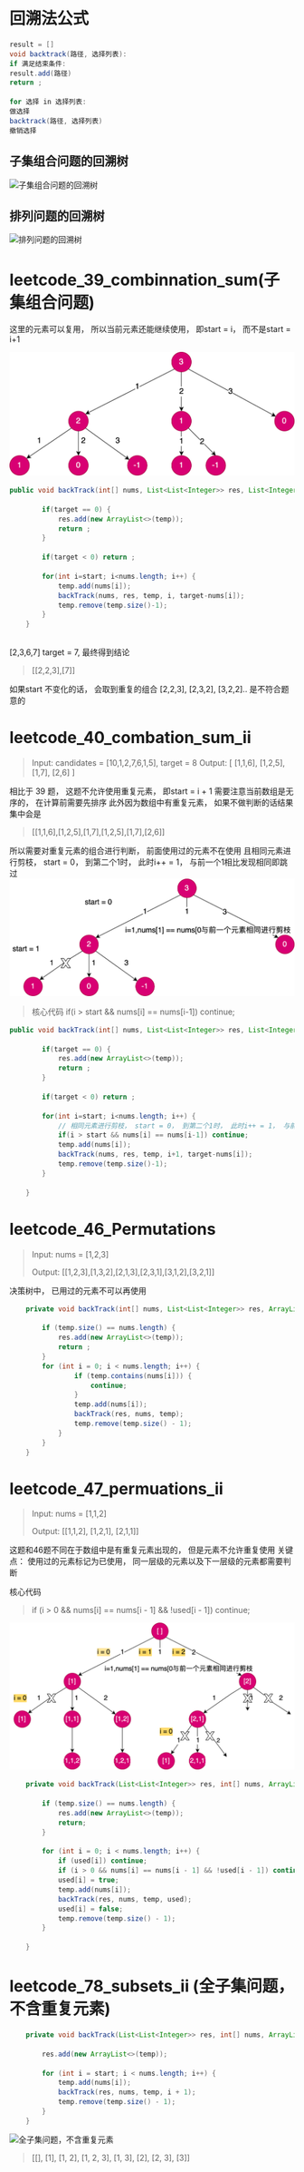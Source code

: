 # 回溯法公式

```java
result = []
void backtrack(路径, 选择列表):
if 满足结束条件:
result.add(路径)
return ;

for 选择 in 选择列表:
做选择
backtrack(路径, 选择列表)
撤销选择

```

## 子集组合问题的回溯树
![子集组合问题的回溯树](https://mmbiz.qpic.cn/sz_mmbiz_jpg/gibkIz0MVqdGKCHO6ezUG2HdfMuOx5XP3ceHbfSfx84nIkKSTPhicrpnOgZTb8tYiajMibVxUXquuu9btXx2RAlOpQ/640?wx_fmt=jpeg&wxfrom=5&wx_lazy=1&wx_co=1)

## 排列问题的回溯树
![排列问题的回溯树](https://mmbiz.qpic.cn/sz_mmbiz_jpg/gibkIz0MVqdGKCHO6ezUG2HdfMuOx5XP3icuI39WohIhibVicYiadGtkLKKH4thic3qZENPZj8cebackBjj6mhPZVsAQ/640?wx_fmt=jpeg&wxfrom=5&wx_lazy=1&wx_co=1)

# leetcode_39_combinnation_sum(子集组合问题)
 这里的元素可以复用， 所以当前元素还能继续使用， 即start = i， 而不是start = i+1

![](回溯法-集合&重复元素.png)
```java
public void backTrack(int[] nums, List<List<Integer>> res, List<Integer> temp,  int start, int target) {

        if(target == 0) {
            res.add(new ArrayList<>(temp));
            return ;
        }
        
        if(target < 0) return ;
        
        for(int i=start; i<nums.length; i++) {
            temp.add(nums[i]);
            backTrack(nums, res, temp, i, target-nums[i]);
            temp.remove(temp.size()-1);
        }
    }
    
```
[2,3,6,7] target = 7, 最终得到结论
> [[2,2,3],[7]]

如果start 不变化的话， 会取到重复的组合 [2,2,3], [2,3,2], [3,2,2].. 是不符合题意的

# leetcode_40_combation_sum_ii

> Input: candidates = [10,1,2,7,6,1,5], target = 8
Output:
[
[1,1,6],
[1,2,5],
[1,7],
[2,6]
]

相比于 39 题， 这题不允许使用重复元素， 即start = i + 1
需要注意当前数组是无序的， 在计算前需要先排序
此外因为数组中有重复元素， 如果不做判断的话结果集中会是

> [[1,1,6],[1,2,5],[1,7],[1,2,5],[1,7],[2,6]]

所以需要对重复元素的组合进行判断， 前面使用过的元素不在使用
且相同元素进行剪枝， start = 0， 到第二个1时， 此时i++ = 1， 与前一个1相比发现相同即跳过
![](leetcode_40_组合问题.png)

> 核心代码 
>  if(i > start && nums[i] == nums[i-1]) continue;

```java
public void backTrack(int[] nums, List<List<Integer>> res, List<Integer> temp,  int start, int target) {

        if(target == 0) {
            res.add(new ArrayList<>(temp));
            return ;
        }
        
        if(target < 0) return ;
        
        for(int i=start; i<nums.length; i++) {
            // 相同元素进行剪枝， start = 0， 到第二个1时， 此时i++ = 1， 与前一个1相比发现相同即跳过
            if(i > start && nums[i] == nums[i-1]) continue;
            temp.add(nums[i]);
            backTrack(nums, res, temp, i+1, target-nums[i]);
            temp.remove(temp.size()-1);
        }
    
    }
```

# leetcode_46_Permutations

> Input: nums = [1,2,3]
> 
> Output: [[1,2,3],[1,3,2],[2,1,3],[2,3,1],[3,1,2],[3,2,1]]

决策树中， 已用过的元素不可以再使用

```java
    private void backTrack(int[] nums, List<List<Integer>> res, ArrayList<Integer> temp) {

        if (temp.size() == nums.length) {
            res.add(new ArrayList<>(temp));
            return ;
        }
        for (int i = 0; i < nums.length; i++) {
                if (temp.contains(nums[i])) {
                    continue;
                }
                temp.add(nums[i]);
                backTrack(res, nums, temp);
                temp.remove(temp.size() - 1);
            }
        }       
    }
```

# leetcode_47_permuations_ii

> Input: nums = [1,1,2]
> 
> Output: [[1,1,2], [1,2,1], [2,1,1]]

这题和46题不同在于数组中是有重复元素出现的， 但是元素不允许重复使用
关键点： 使用过的元素标记为已使用， 同一层级的元素以及下一层级的元素都需要判断

核心代码

>  if (i > 0 && nums[i] == nums[i - 1] && !used[i - 1]) continue;

![排列组合问题](leetcode_47_排列组合.png)

```java
    private void backTrack(List<List<Integer>> res, int[] nums, ArrayList<Integer> temp, boolean[] used) {

        if (temp.size() == nums.length) {
            res.add(new ArrayList<>(temp));
            return;
        }

        for (int i = 0; i < nums.length; i++) {
            if (used[i]) continue;
            if (i > 0 && nums[i] == nums[i - 1] && !used[i - 1]) continue;
            used[i] = true;
            temp.add(nums[i]);
            backTrack(res, nums, temp, used);
            used[i] = false;
            temp.remove(temp.size() - 1);
        }

    }
```
# leetcode_78_subsets_ii (全子集问题，不含重复元素)

```java
    private void backTrack(List<List<Integer>> res, int[] nums, ArrayList<Integer> temp, int start) {

        res.add(new ArrayList<>(temp));

        for (int i = start; i < nums.length; i++) {
            temp.add(nums[i]);
            backTrack(res, nums, temp, i + 1);
            temp.remove(temp.size() - 1);
        }
    }
```

![全子集问题，不含重复元素](https://mmbiz.qpic.cn/sz_mmbiz_jpg/gibkIz0MVqdGKCHO6ezUG2HdfMuOx5XP3YSqUYKrxpIGXnnYMqQr1ibeMRZXzq0HgB2icK0jQoNVtsLUTdeHahMpw/640?wx_fmt=jpeg&wxfrom=5&wx_lazy=1&wx_co=1)

> [[], [1], [1, 2], [1, 2, 3], [1, 3], [2], [2, 3], [3]]

